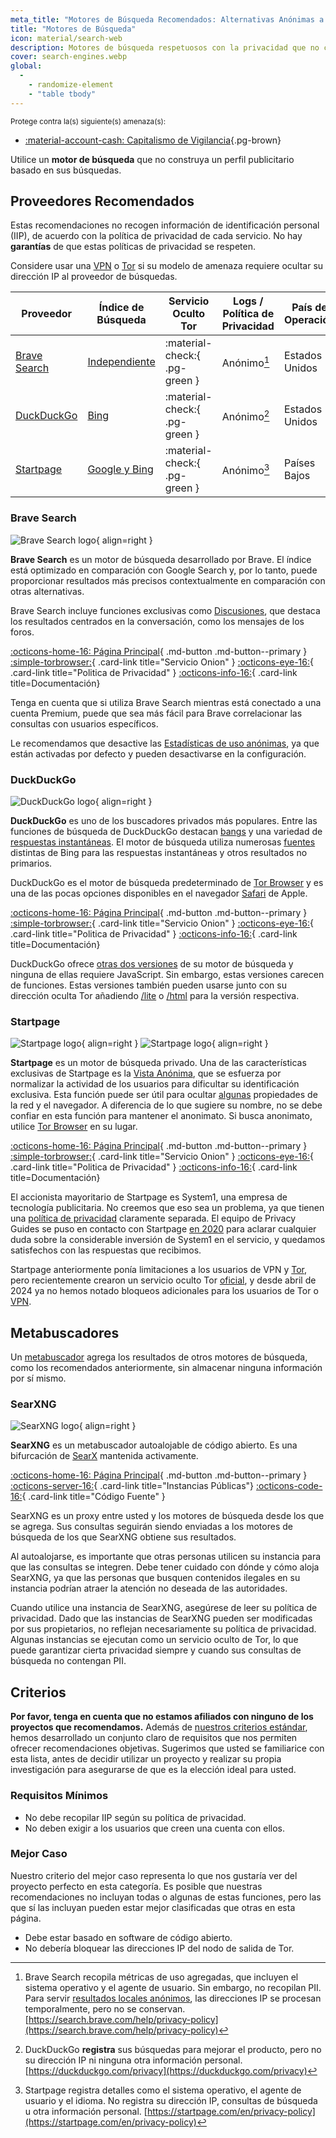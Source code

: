 ```yaml
---
meta_title: "Motores de Búsqueda Recomendados: Alternativas Anónimas a Google - Privacy Guides"
title: "Motores de Búsqueda"
icon: material/search-web
description: Motores de búsqueda respetuosos con la privacidad que no construyen un perfil publicitario basado en sus búsquedas.
cover: search-engines.webp
global:
  - 
    - randomize-element
    - "table tbody"
---
```


<small>Protege contra la(s) siguiente(s) amenaza(s):</small>

- [:material-account-cash: Capitalismo de Vigilancia](basics/common-threats.md#surveillance-as-a-business-model ""){.pg-brown}

Utilice un **motor de búsqueda** que no construya un perfil publicitario basado en sus búsquedas.

## Proveedores Recomendados

Estas recomendaciones no recogen información de identificación personal (IIP), de acuerdo con la política de privacidad de cada servicio. No hay **garantías** de que estas políticas de privacidad se respeten.

Considere usar una [VPN](vpn.md) o [Tor](tor.md) si su modelo de amenaza requiere ocultar su dirección IP al proveedor de búsquedas.

| Proveedor                     | Índice de Búsqueda                                                                                                                                                          | Servicio Oculto Tor           | Logs / Política de Privacidad | País de Operación |
| ----------------------------- | --------------------------------------------------------------------------------------------------------------------------------------------------------------------------- | ----------------------------- | ----------------------------- | ----------------- |
| [Brave Search](#brave-search) | [Independiente](https://brave.com/search-independence)                                                                                                                      | :material-check:{ .pg-green } | Anónimo[^1]                   | Estados Unidos    |
| [DuckDuckGo](#duckduckgo)     | [Bing](https://help.duckduckgo.com/results/sources)                                                                                                                         | :material-check:{ .pg-green } | Anónimo[^2]                   | Estados Unidos    |
| [Startpage](#startpage)       | [Google y Bing](https://support.startpage.com/hc/articles/4522435533844-What-is-the-relationship-between-Startpage-and-your-search-partners-like-Google-and-Microsoft-Bing) | :material-check:{ .pg-green } | Anónimo[^3]                   | Países Bajos      |

### Brave Search

<div class="admonition recommendation" markdown>

![Brave Search logo](assets/img/search-engines/brave-search.svg){ align=right }

**Brave Search** es un motor de búsqueda desarrollado por Brave. El índice está optimizado en comparación con Google Search y, por lo tanto, puede proporcionar resultados más precisos contextualmente en comparación con otras alternativas.

Brave Search incluye funciones exclusivas como [Discusiones](https://search.brave.com/help/discussions), que destaca los resultados centrados en la conversación, como los mensajes de los foros.

[:octicons-home-16: Página Principal](https://search.brave.com){ .md-button .md-button--primary }
[:simple-torbrowser:](https://search.brave4u7jddbv7cyviptqjc7jusxh72uik7zt6adtckl5f4nwy2v72qd.onion){ .card-link title="Servicio Onion" }
[:octicons-eye-16:](https://search.brave.com/help/privacy-policy){ .card-link title="Politica de Privacidad" }
[:octicons-info-16:](https://search.brave.com/help){ .card-link title=Documentación}

</div>

Tenga en cuenta que si utiliza Brave Search mientras está conectado a una cuenta Premium, puede que sea más fácil para Brave correlacionar las consultas con usuarios específicos.

Le recomendamos que desactive las [Estadísticas de uso anónimas](https://search.brave.com/help/usage-metrics), ya que están activadas por defecto y pueden desactivarse en la configuración.

### DuckDuckGo

<div class="admonition recommendation" markdown>

![DuckDuckGo logo](assets/img/search-engines/duckduckgo.svg){ align=right }

**DuckDuckGo** es uno de los buscadores privados más populares. Entre las funciones de búsqueda de DuckDuckGo destacan [bangs](https://duckduckgo.com/bang) y una variedad de [respuestas instantáneas](https://help.duckduckgo.com/duckduckgo-help-pages/features/instant-answers-and-other-features). El motor de búsqueda utiliza numerosas [fuentes](https://help.duckduckgo.com/results/sources) distintas de Bing para las respuestas instantáneas y otros resultados no primarios.

DuckDuckGo es el motor de búsqueda predeterminado de [Tor Browser](tor.md#tor-browser) y es una de las pocas opciones disponibles en el navegador [Safari](mobile-browsers.md#safari-ios) de Apple.

[:octicons-home-16: Página Principal](https://duckduckgo.com){ .md-button .md-button--primary }
[:simple-torbrowser:](https://duckduckgogg42xjoc72x3sjasowoarfbgcmvfimaftt6twagswzczad.onion){ .card-link title="Servicio Onion" }
[:octicons-eye-16:](https://duckduckgo.com/privacy){ .card-link title="Politica de Privacidad" }
[:octicons-info-16:](https://help.duckduckgo.com){ .card-link title=Documentación}

</div>

DuckDuckGo ofrece [otras dos versiones](https://help.duckduckgo.com/features/non-javascript) de su motor de búsqueda y ninguna de ellas requiere JavaScript. Sin embargo, estas versiones carecen de funciones. Estas versiones también pueden usarse junto con su dirección oculta Tor añadiendo [/lite](https://duckduckgogg42xjoc72x3sjasowoarfbgcmvfimaftt6twagswzczad.onion/lite) o [/html](https://duckduckgogg42xjoc72x3sjasowoarfbgcmvfimaftt6twagswzczad.onion/html) para la versión respectiva.

### Startpage

<div class="admonition recommendation" markdown>

![Startpage logo](assets/img/search-engines/startpage.svg#only-light){ align=right }
![Startpage logo](assets/img/search-engines/startpage-dark.svg#only-dark){ align=right }

**Startpage** es un motor de búsqueda privado. Una de las características exclusivas de Startpage es la [Vista Anónima](https://startpage.com/en/anonymous-view), que se esfuerza por normalizar la actividad de los usuarios para dificultar su identificación exclusiva. Esta función puede ser útil para ocultar [algunas](https://support.startpage.com/hc/articles/4455540212116-The-Anonymous-View-Proxy-technical-details) propiedades de la red y el navegador. A diferencia de lo que sugiere su nombre, no se debe confiar en esta función para mantener el anonimato. Si busca anonimato, utilice [Tor Browser](tor.md#tor-browser) en su lugar.

[:octicons-home-16: Página Principal](https://startpage.com){ .md-button .md-button--primary }
[:simple-torbrowser:](http://startpagel6srwcjlue4zgq3zevrujfaow726kjytqbbjyrswwmjzcqd.onion){ .card-link title="Servicio Onion" }
[:octicons-eye-16:](https://startpage.com/en/privacy-policy){ .card-link title="Politica de Privacidad" }
[:octicons-info-16:](https://support.startpage.com/hc/categories/4481917470356-Startpage-Search-Engine){ .card-link title=Documentación}

</div>

El accionista mayoritario de Startpage es System1, una empresa de tecnología publicitaria. No creemos que eso sea un problema, ya que tienen una [política de privacidad](https://system1.com/terms/privacy-policy) claramente separada. El equipo de Privacy Guides se puso en contacto con Startpage [en 2020](https://blog.privacyguides.org/2020/05/03/relisting-startpage) para aclarar cualquier duda sobre la considerable inversión de System1 en el servicio, y quedamos satisfechos con las respuestas que recibimos.

Startpage anteriormente ponía limitaciones a los usuarios de VPN y [Tor](tor.md), pero recientemente crearon un servicio oculto Tor [oficial](https://support.startpage.com/hc/en-us/articles/24786602537364-Startpage-s-Tor-onion-service), y desde abril de 2024 ya no hemos notado bloqueos adicionales para los usuarios de Tor o [VPN](vpn.md).

## Metabuscadores

Un [metabuscador](https://en.wikipedia.org/wiki/Metasearch_engine) agrega los resultados de otros motores de búsqueda, como los recomendados anteriormente, sin almacenar ninguna información por sí mismo.

### SearXNG

<div class="admonition recommendation" markdown>

![SearXNG logo](assets/img/search-engines/searxng.svg){ align=right }

**SearXNG** es un metabuscador autoalojable de código abierto. Es una bifurcación de [SearX](https://github.com/searx/searx) mantenida activamente.

[:octicons-home-16: Página Principal](https://searxng.org){ .md-button .md-button--primary }
[:octicons-server-16:](https://searx.space){ .card-link title="Instancias Públicas"}
[:octicons-code-16:](https://github.com/searxng/searxng){ .card-link title="Código Fuente" }

</div>

SearXNG es un proxy entre usted y los motores de búsqueda desde los que se agrega. Sus consultas seguirán siendo enviadas a los motores de búsqueda de los que SearXNG obtiene sus resultados.

Al autoalojarse, es importante que otras personas utilicen su instancia para que las consultas se integren. Debe tener cuidado con dónde y cómo aloja SearXNG, ya que las personas que busquen contenidos ilegales en su instancia podrían atraer la atención no deseada de las autoridades.

Cuando utilice una instancia de SearXNG, asegúrese de leer su política de privacidad. Dado que las instancias de SearXNG pueden ser modificadas por sus propietarios, no reflejan necesariamente su política de privacidad. Algunas instancias se ejecutan como un servicio oculto de Tor, lo que puede garantizar cierta privacidad siempre y cuando sus consultas de búsqueda no contengan PII.

## Criterios

**Por favor, tenga en cuenta que no estamos afiliados con ninguno de los proyectos que recomendamos.** Además de [nuestros criterios estándar](about/criteria.md), hemos desarrollado un conjunto claro de requisitos que nos permiten ofrecer recomendaciones objetivas. Sugerimos que usted se familiarice con esta lista, antes de decidir utilizar un proyecto y realizar su propia investigación para asegurarse de que es la elección ideal para usted.

### Requisitos Mínimos

- No debe recopilar IIP según su política de privacidad.
- No deben exigir a los usuarios que creen una cuenta con ellos.

### Mejor Caso

Nuestro criterio del mejor caso representa lo que nos gustaría ver del proyecto perfecto en esta categoría. Es posible que nuestras recomendaciones no incluyan todas o algunas de estas funciones, pero las que sí las incluyan pueden estar mejor clasificadas que otras en esta página.

- Debe estar basado en software de código abierto.
- No debería bloquear las direcciones IP del nodo de salida de Tor.

[^1]: Brave Search recopila métricas de uso agregadas, que incluyen el sistema operativo y el agente de usuario. Sin embargo, no recopilan PII. Para servir [resultados locales anónimos](https://search.brave.com/help/anonymous-local-results), las direcciones IP se procesan temporalmente, pero no se conservan. [https://search.brave.com/help/privacy-policy](https://search.brave.com/help/privacy-policy)
[^2]: DuckDuckGo **registra** sus búsquedas para mejorar el producto, pero no su dirección IP ni ninguna otra información personal. [https://duckduckgo.com/privacy](https://duckduckgo.com/privacy)
[^3]: Startpage registra detalles como el sistema operativo, el agente de usuario y el idioma. No registra su dirección IP, consultas de búsqueda u otra información personal. [https://startpage.com/en/privacy-policy](https://startpage.com/en/privacy-policy)
